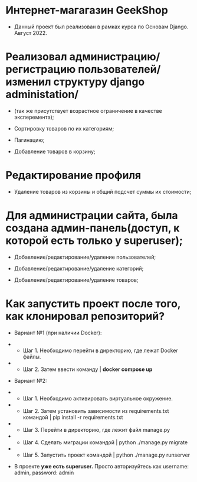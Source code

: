 # Интернет-магагазин GeekShop
- Данный проект был реализован в рамках курса по Основам Django. Август 2022.

# Реализовал администрацию/регистрацию пользователей/изменил структуру django administation/
- (так же присутствует возрастное ограничение в качестве эксперемента);

- Сортировку товаров по их категориям;

- Пагинацию;

- Добавление товаров в корзину;

# Редактирование профиля

- Удаление товаров из корзины и общий подсчет суммы их стоимости;

# Для администрации сайта, была создана админ-панель(доступ, к которой есть только у superuser);

- Добавление/редактирование/удаление пользователей;

- Добавление/редактирование/удаление категорий;

- Добавление/редактирование/удаление товаров;

# Как запустить проект после того, как клонировал репозиторий?

- Вариант №1 (при наличии Docker): 
- - Шаг 1. Необходимо перейти в директорию, где лежат Docker файлы. 
- - Шаг 2. Затем ввести команду | <b>docker compose up</b>

- Вариант №2: 
- - Шаг 1. Необходимо активировать виртуальное окружение. 
- - Шаг 2. Затем установить зависимости из requirements.txt командой | pip install -r requirements.txt
- - Шаг 3. Перейти в директорию, где лежит файл manage.py
- - Шаг 4. Сделать миграции командой | python ./manage.py migrate
- - Шаг 5. Запустить проект командой | python ./manage.py runserver
- В проекте <b>уже есть superuser.</b> Просто авторизуйтесь как username: admin, password: admin
